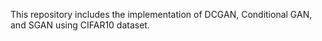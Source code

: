 This repository includes the implementation of DCGAN, Conditional GAN, and SGAN using CIFAR10 dataset.

